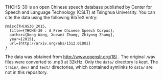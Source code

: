 
THCHS-30 is an open Chinese speech database published by Center for Speech and Language Technology (CSLT) at Tsinghua University.  You can cite the data using the following BibTeX entry:

```
@misc{THCHS30_2015,
  title={THCHS-30 : A Free Chinese Speech Corpus},
  author={Dong Wang, Xuewei Zhang, Zhiyong Zhang},
  year={2015},
  url={http://arxiv.org/abs/1512.01882}
}
```

The data was obtained from http://www.openslr.org/18/ . The original .wav files were converted to .mp3 at 32kHz. Only the `data/` directory is kept. The `train/`, `dev/` and `test/` directories, which contained symlinks to `data/` are not in this repository.

